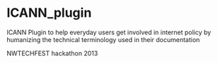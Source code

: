 ICANN_plugin
============

ICANN Plugin to help everyday users get involved in internet policy by humanizing the technical terminology used in their documentation 

NWTECHFEST hackathon 2013
